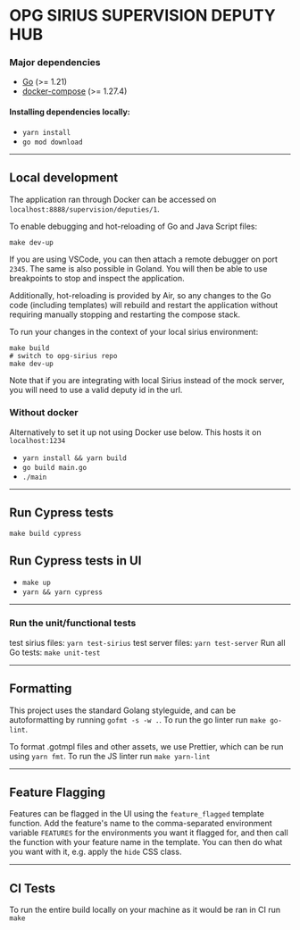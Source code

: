 # OPG SIRIUS SUPERVISION DEPUTY HUB

### Major dependencies

- [Go](https://golang.org/) (>= 1.21)
- [docker-compose](https://docs.docker.com/compose/install/) (>= 1.27.4)

#### Installing dependencies locally:

- `yarn install`
- `go mod download`

---

## Local development

The application ran through Docker can be accessed on `localhost:8888/supervision/deputies/1`.

To enable debugging and hot-reloading of Go and Java Script files:

`make dev-up`

If you are using VSCode, you can then attach a remote debugger on port `2345`. The same is also possible in Goland.
You will then be able to use breakpoints to stop and inspect the application.

Additionally, hot-reloading is provided by Air, so any changes to the Go code (including templates)
will rebuild and restart the application without requiring manually stopping and restarting the compose stack.

To run your changes in the context of your local sirius environment:

```
make build
# switch to opg-sirius repo
make dev-up
```

Note that if you are integrating with local Sirius instead of the mock server, you will need to use a valid deputy id in the url.

### Without docker

Alternatively to set it up not using Docker use below. This hosts it on `localhost:1234`

- `yarn install && yarn build `
- `go build main.go `
- `./main `

---

## Run Cypress tests

```
make build cypress
```

## Run Cypress tests in UI

- `make up`
- `yarn && yarn cypress`

---

### Run the unit/functional tests

test sirius files: `yarn test-sirius`
test server files: `yarn test-server`
Run all Go tests: `make unit-test`

---

## Formatting

This project uses the standard Golang styleguide, and can be autoformatting by running `gofmt -s -w .`.
To run the go linter run `make go-lint`.

To format .gotmpl files and other assets, we use Prettier, which can be run using `yarn fmt`.
To run the JS linter run `make yarn-lint`

---

## Feature Flagging

Features can be flagged in the UI using the `feature_flagged` template function. Add the feature's name to the
comma-separated environment variable `FEATURES` for the environments you want it flagged for, and then call the
function with your feature name in the template. You can then do what you want with it, e.g. apply the `hide` CSS class.

---

## CI Tests

To run the entire build locally on your machine as it would be ran in CI run
`make`
